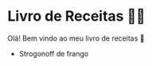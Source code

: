 # Livro de Receitas :man_cook:

Olá! Bem vindo ao meu livro de receitas :wave:

* Strogonoff de frango

